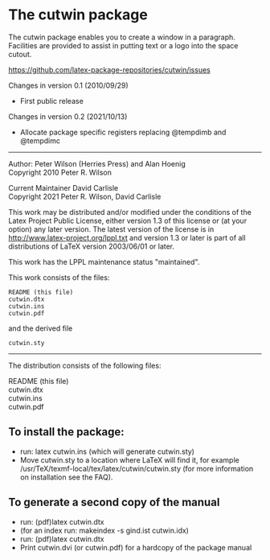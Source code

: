 # The cutwin package

The cutwin package enables you to create a window in a paragraph.
Facilities are provided to assist in putting text or a logo into the
space cutout.

https://github.com/latex-package-repositories/cutwin/issues

Changes in version 0.1 (2010/09/29)

* First public release

Changes in version 0.2 (2021/10/13)

* Allocate package specific registers replacing \@tempdimb and \@tempdimc

------------------------------------------------------------------
  Author: Peter Wilson (Herries Press) and Alan Hoenig  
  Copyright 2010 Peter R. Wilson
  
  Current Maintainer David Carlisle  
  Copyright 2021 Peter R. Wilson, David Carlisle

  This work may be distributed and/or modified under the
  conditions of the Latex Project Public License, either
  version 1.3 of this license or (at your option) any
  later version.
  The latest version of the license is in
    http://www.latex-project.org/lppl.txt
  and version 1.3 or later is part of all distributions of
  LaTeX version 2003/06/01 or later.

  This work has the LPPL maintenance status "maintained".

This work consists of the files:

    README (this file)  
    cutwin.dtx  
    cutwin.ins  
    cutwin.pdf  
	
and the derived file

    cutwin.sty

------------------------------------------------------------------

The distribution consists of the following files:

README (this file)  
cutwin.dtx  
cutwin.ins  
cutwin.pdf


##    To install the package:

* run: latex cutwin.ins (which will generate cutwin.sty)
*  Move cutwin.sty to a location where LaTeX will find it,
  for example /usr/TeX/texmf-local/tex/latex/cutwin/cutwin.sty
  (for more information on installation see the FAQ).

##   To generate a second copy of the manual
* run: (pdf)latex cutwin.dtx
* (for an index run: makeindex -s gind.ist cutwin.idx)
* run: (pdf)latex cutwin.dtx
* Print cutwin.dvi (or cutwin.pdf) for a hardcopy of the package manual



 
